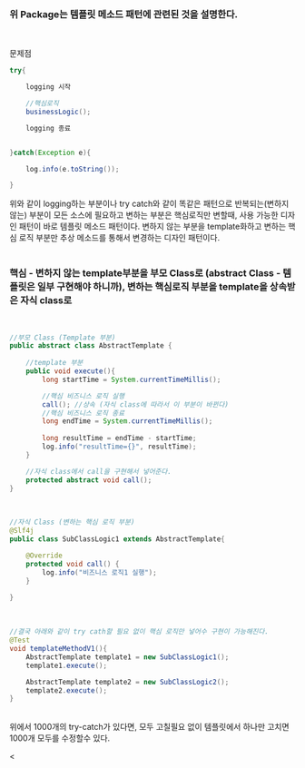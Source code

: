 ### 위 Package는 템플릿 메소드 패턴에 관련된 것을 설명한다. 
<br>

문제점
```java
try{

    logging 시작

    //핵심로직
    businessLogic();

    logging 종료


}catch(Exception e){

    log.info(e.toString());

}

```
위와 같이 logging하는 부분이나 try catch와 같이 똑같은 패턴으로 반복되는(변하지 않는) 부분이 모든 소스에 필요하고 변하는 부분은 핵심로직만 변할때, 
사용 가능한 디자인 패턴이 바로 템플릿 메소드 패턴이다. 변하지 않는 부분을 template화하고 변하는 핵심 로직 부분만 추상 메소드를 통해서 변경하는 디자인 패턴이다.<br><br>

### <b>핵심</b> - 변하지 않는 template부분을 부모 Class로 (abstract Class - 템플릿은 일부 구현해야 하니까), 변하는 핵심로직 부분을 template을 상속받은 자식 class로
<br>

```java
//부모 Class (Template 부분)
public abstract class AbstractTemplate {
    
    //template 부분
    public void execute(){
        long startTime = System.currentTimeMillis();

        //핵심 비즈니스 로직 실행
        call(); //상속 (자식 class에 따라서 이 부분이 바뀐다)
        //핵심 비즈니스 로직 종료
        long endTime = System.currentTimeMillis();
        
        long resultTime = endTime - startTime;
        log.info("resultTime={}", resultTime);
    }

    //자식 class에서 call을 구현해서 넣어준다.
    protected abstract void call();
}


```
<br>

```java
//자식 Class (변하는 핵심 로직 부분)
@Slf4j
public class SubClassLogic1 extends AbstractTemplate{

    @Override
    protected void call() {
        log.info("비즈니스 로직1 실행");
    }
    
}
```

<br>

```java
//결국 아래와 같이 try cath할 필요 없이 핵심 로직만 넣어수 구현이 가능해진다.
@Test
void templateMethodV1(){
    AbstractTemplate template1 = new SubClassLogic1();
    template1.execute();

    AbstractTemplate template2 = new SubClassLogic2();
    template2.execute();
}
```

<br>
위에서 1000개의 try-catch가 있다면, 모두 고칠필요 없이 템플릿에서 하나만 고치면 1000개 모두를 수정할수 있다.

<